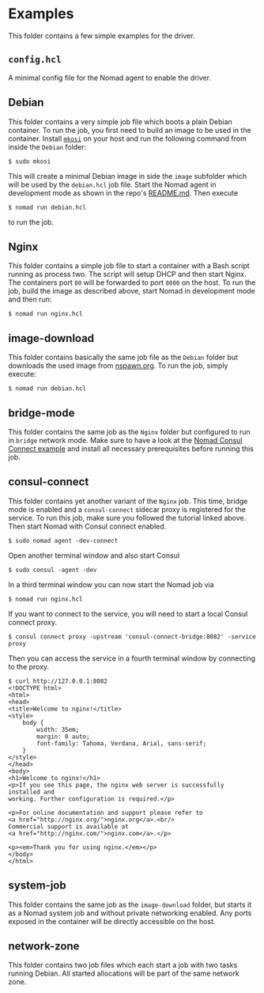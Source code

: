 # Examples

This folder contains a few simple examples for the driver.

## `config.hcl`

A minimal config file for the Nomad agent to enable the driver.

## Debian

This folder contains a very simple job file which boots a plain Debian
container. To run the job, you first need to build an image to be used in the
container. Install [`mkosi`](https://github.com/systemd/mkosi) on your host and
run the following command from inside the `Debian` folder:

```shell
$ sudo mkosi
```

This will create a minimal Debian image in side the `image` subfolder which will
be used by the `debian.hcl` job file. Start the Nomad agent in development mode
as shown in the repo's [README.md](../README.md). Then execute

```shell
$ nomad run debian.hcl
```

to run the job.

## Nginx

This folder contains a simple job file to start a container with a Bash script
running as process two. The script will setup DHCP and then start Nginx. The
containers port `80` will be forwarded to port `8080` on the host. To run the
job, build the image as described above, start Nomad in development mode and
then run:

```shell
$ nomad run nginx.hcl
```

## image-download

This folder contains basically the same job file as the `Debian` folder but
downloads the used image from [nspawn.org](https://nspawn.org). To run the job,
simply execute:

```shell
$ nomad run debian.hcl
```

## bridge-mode

This folder contains the same job as the `Nginx` folder but configured to run in
`bridge` network mode. Make sure to have a look at the [Nomad Consul Connect
example](https://www.nomadproject.io/docs/integrations/consul-connect#prerequisites)
and install all necessary prerequisites before running this job.

## consul-connect

This folder contains yet another variant of the `Nginx` job. This time, bridge
mode is enabled and a `consul-connect` sidecar proxy is registered for the
service. To run this job, make sure you followed the tutorial linked above. Then
start Nomad with Consul connect enabled.

```shell
$ sudo nomad agent -dev-connect
```

Open another terminal window and also start Consul

```shell
$ sudo consul -agent -dev
```

In a third terminal window you can now start the Nomad job via 

```shell
$ nomad run nginx.hcl
```

If you want to connect to the service, you will need to start a local Consul
connect proxy.

```shell
$ consul connect proxy -upstream 'consul-connect-bridge:8082' -service proxy
```

Then you can access the service in a fourth terminal window by connecting to the
proxy.

```shell
$ curl http://127.0.0.1:8082
<!DOCTYPE html>
<html>
<head>
<title>Welcome to nginx!</title>
<style>
    body {
        width: 35em;
        margin: 0 auto;
        font-family: Tahoma, Verdana, Arial, sans-serif;
    }
</style>
</head>
<body>
<h1>Welcome to nginx!</h1>
<p>If you see this page, the nginx web server is successfully installed and
working. Further configuration is required.</p>

<p>For online documentation and support please refer to
<a href="http://nginx.org/">nginx.org</a>.<br/>
Commercial support is available at
<a href="http://nginx.com/">nginx.com</a>.</p>

<p><em>Thank you for using nginx.</em></p>
</body>
</html>
```

## system-job

This folder contains the same job as the `image-download` folder, but starts it
as a Nomad system job and without private networking enabled. Any ports exposed
in the container will be directly accessible on the host.

## network-zone

This folder contains two job files which each start a job with two tasks running
Debian. All started allocations will be part of the same network zone.
